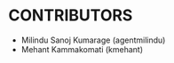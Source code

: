 CONTRIBUTORS
============

 - Milindu Sanoj Kumarage (agentmilindu)
 - Mehant Kammakomati (kmehant)
